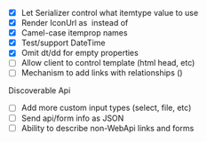 - [x] Let Serializer control what itemtype value to use
- [x] Render IconUrl as <img> instead of <a>
- [x] Camel-case itemprop names
- [x] Test/support DateTime
- [x] Omit dt/dd for empty properties
- [ ] Allow client to control template (html head, etc)
- [ ] Mechanism to add links with relationships (<a rel="next">)

Discoverable Api
- [ ] Add more custom input types (select, file, etc)
- [ ] Send api/form info as JSON
- [ ] Ability to describe non-WebApi links and forms
